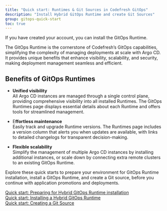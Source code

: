 ```yaml
---
title: "Quick start: Runtimes & Git Sources in Codefresh GitOps"
description: "Install Hybrid GitOps Runtime and create Git Sources"
group: gitops-quick-start
toc: true
---
```






If you have created your account, you can install the GitOps Runtime.

The GitOps Runtime is the cornerstone of Codefresh’s GitOps capabilities, simplifying the complexity of managing deployments at scale with Argo CD. It provides unique benefits that enhance visibility, scalability, and security, making deployment management seamless and efficient. 



## Benefits of GitOps Runtimes

* **Unified visibility**  
  All Argo CD instances are managed through a single control plane, providing comprehensive visibility into all installed Runtimes. The GitOps Runtimes page displays essential details about each Runtime and offers tools for streamlined management.

* E**ffortless maintenance**  
  Easily track and upgrade Runtime versions. The Runtimes page includes a version column that alerts you when updates are available, with links to detailed changelogs for transparent decision-making.

* **Flexible scalability**  
  Simplify the management of multiple Argo CD instances by installing additional instances, or scale down by connecting extra remote clusters to an existing GitOps Runtime.



Explore these quick starts to prepare your environment for GitOps Runtime installation, install a GitOps Runtime, and create a Git source, before you continue with application promotions and deployments.

[Quick start: Preparing for Hybrid GitOps Runtime installation]({{site.baseurl}}/docs/gitops-quick-start/gitops-runtimes/verify-requirements/)  
[Quick start: Installing a Hybrid GitOps Runtime]({{site.baseurl}}/docs/gitops-quick-start/gitops-runtimes/runtime/)  
[Quick start: Creating a Git Source]({{site.baseurl}}/docs/gitops-quick-start/gitops-runtimes/create-git-source/)  